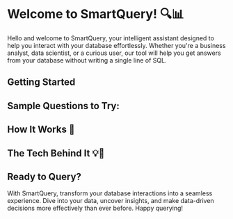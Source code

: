 # Welcome to SmartQuery! 🔍📊

Hello and welcome to SmartQuery, your intelligent assistant designed to help you interact with your database effortlessly. Whether you're a business analyst, data scientist, or a curious user, our tool will help you get answers from your database without writing a single line of SQL.

## Getting Started

## Sample Questions to Try:

## How It Works 🧠

## The Tech Behind It 💡🤖

## Ready to Query?

With SmartQuery, transform your database interactions into a seamless experience. Dive into your data, uncover insights, and make data-driven decisions more effectively than ever before. Happy querying!
